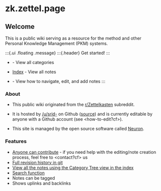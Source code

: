 # zk.zettel.page

## Welcome
This is a public wiki serving as a resource for the <zettelkasten> method and other Personal Knowledge Management (PKM) systems.

:::{.ui .floating .message}
:::{.header}
Get started!
:::
- <zettelkasten> - View all categories

- [Index](z-index.html) - View all notes

- <how-to-use> - View how to navigate, edit, and add notes
:::

### About
- This public wiki originated from the [r/Zettelkasten](https://reddit.com/r/Zettelkasten/) subreddit.

- It is hosted by [/u/srid-](https://www.reddit.com/user/srid-) on Github ([source](https://github.com/Kuratoro/zk.zettel.page)) and is currently editable by anyone with a Github account (see <how-to-edit?cf>). 

- This site is managed by the open source software called [Neuron](https://neuron.zettel.page/).

### Features
* [Anyone can contribute](https://github.com/Kuratoro/zk.zettel.page/edit/master/index.md) - if you need help with the editing/note creation process, feel free to <contact?cf> us
* [Full revision history in git](https://github.com/Kuratoro/zk.zettel.page/commits/master)
* [View all the notes using the Category Tree view in the index](z-index.html)
* [Search function](search.html)
* Notes can be tagged
* Shows uplinks and backlinks
